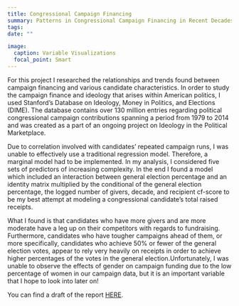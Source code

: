 ```yaml
---
title: Congressional Campaign Financing
summary: Patterns in Congressional Campaign Financing in Recent Decades
tags:
date: ""

image:
  caption: Variable Visualizations
  focal_point: Smart
---
```



For this project I researched the relationships and trends found between campaign financing and various candidate characteristics. In order to study the campaign finance and ideology that arises within American politics, I used Stanford’s Database on Ideology, Money in Politics, and Elections (DIME). The database contains over 130 million entries regarding political congressional campaign contributions spanning a period from 1979 to 2014 and was created as a part of an ongoing project on Ideology in the Political Marketplace. 

Due to correlation involved with candidates’ repeated campaign runs, I was unable to effectively use a  traditional regression model. Therefore, a marginal model had to be implemented. In my analysis, I considered five sets of predictors of increasing complexity. In the end I found a model which included an interaction between general election percentage and an identity matrix multiplied by the conditional of the general election percentage, the logged number of givers, decade, and recipient cf-score to be my best attempt at modeling a congressional candidate’s total raised receipts. 

What I found is that candidates who have more givers and are more moderate have a leg up on their competitors with regards to fundraising. Furthermore, candidates who have tougher campaigns ahead of them, or more specifically, candidates who achieve 50% or fewer of the general election votes, appear to rely very heavily on receipts in order to achieve higher percentages of the votes in the general election.Unfortunately, I was unable to observe the effects of gender on campaign funding due to the low percentage of women in our campaign data, but it is an important variable that I hope to look into later on!

You can find a draft of the report [HERE](LongitudinalReport.pdf).
